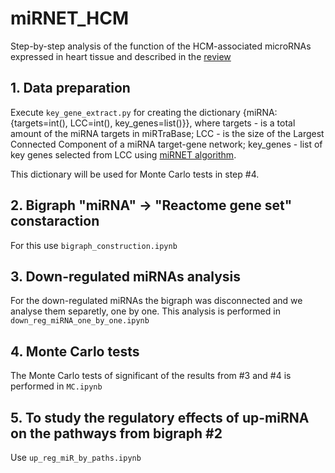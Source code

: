 # miRNET_HCM

Step-by-step analysis of the function of the HCM-associated microRNAs expressed in heart tissue and described in the [review](https://www.internationaljournalofcardiology.com/article/S0167-5273(20)34078-X/fulltext)

## 1. Data preparation

Execute `key_gene_extract.py` for creating the dictionary {miRNA: {targets=int(), LCC=int(), key_genes=list()}}, where targets - is a total amount of the miRNA targets in miRTraBase; LCC - is the size of the Largest Connected Component of a miRNA target-gene  network; key_genes - list of key genes selected from LCC using [miRNET algorithm](https://pubmed.ncbi.nlm.nih.gov/33352947/).

This dictionary will be used for Monte Carlo tests in step #4.

## 2. Bigraph "miRNA" -> "Reactome gene set" constaraction

For this use `bigraph_construction.ipynb`

## 3. Down-regulated miRNAs analysis 

For the down-regulated miRNAs the bigraph was disconnected and we analyse them separetly, one by one.
This analysis is performed in `down_reg_miRNA_one_by_one.ipynb`

## 4. Monte Carlo tests

The Monte Carlo tests of significant of the results from #3 and #4 is performed in `MC.ipynb`

## 5. To study the regulatory effects of up-miRNA on the pathways from bigraph #2

Use `up_reg_miR_by_paths.ipynb`